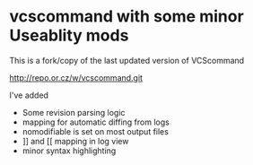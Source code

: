 vcscommand with some minor Useablity mods
=========================================


This is a fork/copy of the last updated version of VCScommand

http://repo.or.cz/w/vcscommand.git

I've added

* Some revision parsing logic
* mapping for automatic diffing from logs
* nomodifiable is set on most output files
* ]] and [[ mapping in log view
* minor syntax highlighting
